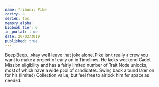 ```yaml
---
name: Tribunal Pike
rarity: 3
series: tos
memory_alpha:
bigbook_tier: 6
in_portal: true
date: 20/02/2019
published: true
---
```


Beep Beep...okay we’ll leave that joke alone. Pike isn’t really a crew you want to make a project of early on in Timelines. He lacks weekend Cadet Mission eligibility and has a fairly limited number of Trait Node unlocks, most of which have a wide pool of candidates. Swing back around later on for his (limited) Collection value, but feel free to airlock him for space as needed.

